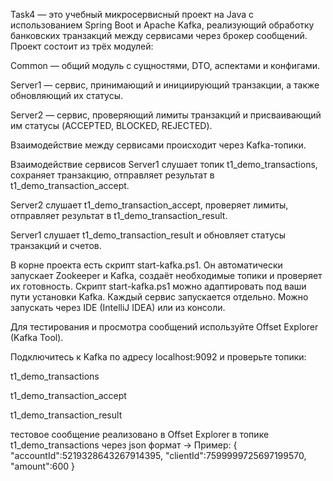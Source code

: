 Task4 — это учебный микросервисный проект на Java с использованием Spring Boot и Apache Kafka, реализующий обработку банковских транзакций между сервисами через брокер сообщений. Проект состоит из трёх модулей:

Common — общий модуль с сущностями, DTO, аспектами и конфигами.

Server1 — сервис, принимающий и инициирующий транзакции, а также обновляющий их статусы.

Server2 — сервис, проверяющий лимиты транзакций и присваивающий им статусы (ACCEPTED, BLOCKED, REJECTED).

Взаимодействие между сервисами происходит через Kafka-топики.

Взаимодействие сервисов
Server1 слушает топик t1_demo_transactions, сохраняет транзакцию, отправляет результат в t1_demo_transaction_accept.

Server2 слушает t1_demo_transaction_accept, проверяет лимиты, отправляет результат в t1_demo_transaction_result.

Server1 слушает t1_demo_transaction_result и обновляет статусы транзакций и счетов.

В корне проекта есть скрипт start-kafka.ps1. Он автоматически запускает Zookeeper и Kafka, создаёт необходимые топики и проверяет их готовность. Скрипт start-kafka.ps1 можно адаптировать под ваши пути установки Kafka.
Каждый сервис запускается отдельно. Можно запускать через IDE (IntelliJ IDEA) или из консоли.

Для тестирования и просмотра сообщений используйте Offset Explorer (Kafka Tool).

Подключитесь к Kafka по адресу localhost:9092 и проверьте топики:

t1_demo_transactions

t1_demo_transaction_accept

t1_demo_transaction_result

тестовое сообщение реализовано в Offset Explorer в топике t1_demo_transactions через json формат -> 
Пример: 
{
  "accountId":5219328643267914395,
  "clientId":7599999725697199570,
  "amount":600
}
